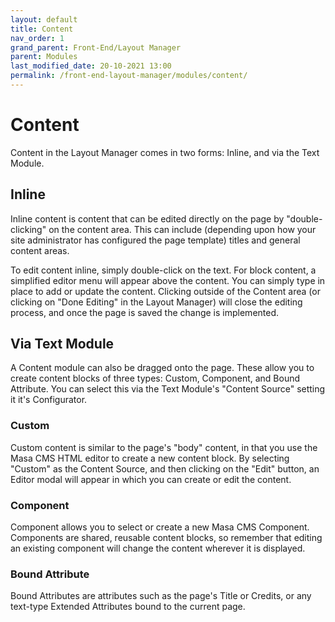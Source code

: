 ```yaml
---
layout: default
title: Content
nav_order: 1
grand_parent: Front-End/Layout Manager
parent: Modules
last_modified_date: 20-10-2021 13:00
permalink: /front-end-layout-manager/modules/content/
---
```


# Content

Content in the Layout Manager comes in two forms: Inline, and via the Text Module.

## Inline
Inline content is content that can be edited directly on the page by "double-clicking" on the content area. This can include (depending upon how your site administrator has configured the page template) titles and general content areas.

To edit content inline, simply double-click on the text. For block content, a simplified editor menu will appear above the content. You can simply type in place to add or update the content. Clicking outside of the Content area (or clicking on "Done Editing" in the Layout Manager) will close the editing process, and once the page is saved the change is implemented.

## Via Text Module
A Content module can also be dragged onto the page. These allow you to create content blocks of three types: Custom, Component, and Bound Attribute. You can select this via the Text Module's "Content Source" setting it it's Configurator.

### Custom
Custom content is similar to the page's "body" content, in that you use the Masa CMS HTML editor to create a new content block. By selecting "Custom" as the Content Source, and then clicking on the "Edit" button, an Editor modal will appear in which you can create or edit the content.

### Component
Component allows you to select or create a new Masa CMS Component. Components are shared, reusable content blocks, so remember that editing an existing component will change the content wherever it is displayed.

### Bound Attribute
Bound Attributes are attributes such as the page's Title or Credits, or any text-type Extended Attributes bound to the current page.



